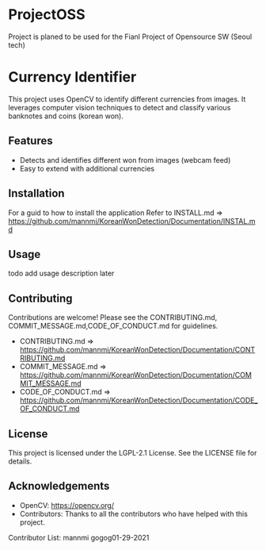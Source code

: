 # ProjectOSS
Project is planed to be used for the Fianl Project of Opensource SW (Seoul tech)

# Currency Identifier

This project uses OpenCV to identify different currencies from images. It leverages computer vision techniques to detect and classify various banknotes and coins (korean won).

## Features

- Detects and identifies different won from images (webcam feed)
- Easy to extend with additional currencies

## Installation
For a guid to how to install the application Refer to INSTALL.md
=> https://github.com/mannmi/KoreanWonDetection/Documentation/INSTAL.md

## Usage
todo add usage description later

## Contributing

Contributions are welcome! Please see the CONTRIBUTING.md, COMMIT_MESSAGE.md,CODE_OF_CONDUCT.md for guidelines.

* CONTRIBUTING.md => https://github.com/mannmi/KoreanWonDetection/Documentation/CONTRIBUTING.md   
* COMMIT_MESSAGE.md => https://github.com/mannmi/KoreanWonDetection/Documentation/COMMIT_MESSAGE.md
* CODE_OF_CONDUCT.md => https://github.com/mannmi/KoreanWonDetection/Documentation/CODE_OF_CONDUCT.md

## License

This project is licensed under the LGPL-2.1 License. See the LICENSE file for details.

## Acknowledgements

- OpenCV: https://opencv.org/
- Contributors: Thanks to all the contributors who have helped with this project.

Contributor List:
mannmi
gogog01-29-2021

